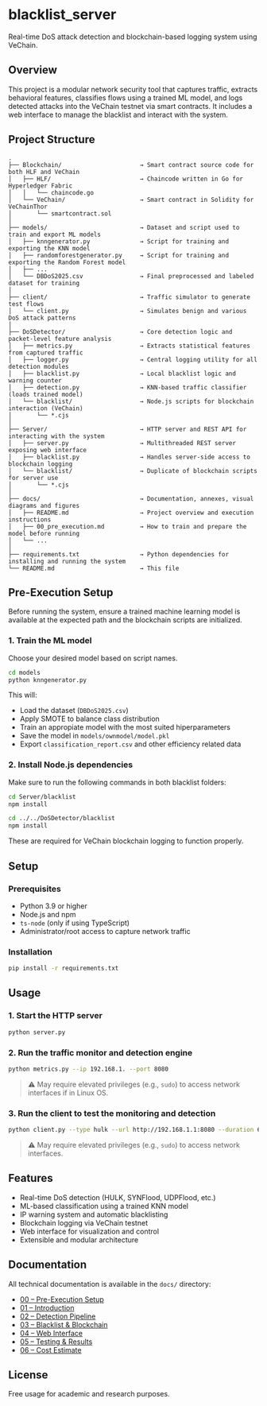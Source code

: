 # blacklist_server

Real-time DoS attack detection and blockchain-based logging system using VeChain.

## Overview

This project is a modular network security tool that captures traffic, extracts behavioral features, classifies flows using a trained ML model, and logs detected attacks into the VeChain testnet via smart contracts. It includes a web interface to manage the blacklist and interact with the system.

## Project Structure

```
.
├── Blockchain/                      → Smart contract source code for both HLF and VeChain
│   ├── HLF/                         → Chaincode written in Go for Hyperledger Fabric
│   │   └── chaincode.go
│   └── VeChain/                     → Smart contract in Solidity for VeChainThor
│       └── smartcontract.sol
│
├── models/                          → Dataset and script used to train and export ML models
│   ├── knngenerator.py              → Script for training and exporting the KNN model
│   ├── randomforestgenerator.py     → Script for training and exporting the Random Forest model
│   ├── ...
│   └── DBDoS2025.csv                → Final preprocessed and labeled dataset for training
│
├── client/                          → Traffic simulator to generate test flows
│   └── client.py                    → Simulates benign and various DoS attack patterns
│
├── DoSDetector/                     → Core detection logic and packet-level feature analysis
│   ├── metrics.py                   → Extracts statistical features from captured traffic
│   ├── logger.py                    → Central logging utility for all detection modules
│   ├── blacklist.py                 → Local blacklist logic and warning counter
│   ├── detection.py                 → KNN-based traffic classifier (loads trained model)
│   └── blacklist/                   → Node.js scripts for blockchain interaction (VeChain)
│       └── *.cjs
│
├── Server/                          → HTTP server and REST API for interacting with the system
│   ├── server.py                    → Multithreaded REST server exposing web interface
│   ├── blacklist.py                 → Handles server-side access to blockchain logging
│   └── blacklist/                   → Duplicate of blockchain scripts for server use
│       └── *.cjs
│
├── docs/                            → Documentation, annexes, visual diagrams and figures
│   ├── README.md                    → Project overview and execution instructions
│   ├── 00_pre_execution.md          → How to train and prepare the model before running
│   └── ...
│
├── requirements.txt                 → Python dependencies for installing and running the system
└── README.md                        → This file
```

## Pre-Execution Setup

Before running the system, ensure a trained machine learning model is available at the expected path and the blockchain scripts are initialized.

### 1. Train the ML model
Choose your desired model based on script names.

```bash
cd models
python knngenerator.py
```

This will:
- Load the dataset (`DBDoS2025.csv`)
- Apply SMOTE to balance class distribution
- Train an appropiate model with the most suited hiperparameters
- Save the model in `models/ownmodel/model.pkl`
- Export `classification_report.csv` and other efficiency related data

### 2. Install Node.js dependencies

Make sure to run the following commands in both blacklist folders:

```bash
cd Server/blacklist
npm install

cd ../../DoSDetector/blacklist
npm install
```

These are required for VeChain blockchain logging to function properly.

## Setup

### Prerequisites

- Python 3.9 or higher  
- Node.js and npm  
- `ts-node` (only if using TypeScript)  
- Administrator/root access to capture network traffic  

### Installation

```bash
pip install -r requirements.txt
```

## Usage

### 1. Start the HTTP server

```bash
python server.py
```

### 2. Run the traffic monitor and detection engine

```bash
python metrics.py --ip 192.168.1. --port 8080
```

> ⚠️ May require elevated privileges (e.g., `sudo`) to access network interfaces if in Linux OS.

### 3. Run the client to test the monitoring and detection

```bash
python client.py --type hulk --url http://192.168.1.1:8080 --duration 60
```

> ⚠️ May require elevated privileges (e.g., `sudo`) to access network interfaces.

## Features

- Real-time DoS detection (HULK, SYNFlood, UDPFlood, etc.)  
- ML-based classification using a trained KNN model  
- IP warning system and automatic blacklisting  
- Blockchain logging via VeChain testnet  
- Web interface for visualization and control  
- Extensible and modular architecture  

## Documentation

All technical documentation is available in the `docs/` directory:

- [00 – Pre-Execution Setup](docs/00_pre_execution.md)
- [01 – Introduction](docs/01_introduction.md)
- [02 – Detection Pipeline](docs/02_detection_pipeline.md)
- [03 – Blacklist & Blockchain](docs/03_blacklist_blockchain.md)
- [04 – Web Interface](docs/04_web_interface.md)
- [05 – Testing & Results](docs/05_testing_results.md)
- [06 – Cost Estimate](docs/06_cost_estimate.md)

## License

Free usage for academic and research purposes.
